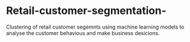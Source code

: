 # Retail-customer-segmentation-
Clustering of retail customer segemnts using machine learning models to analyse the customer behavious and make business desicions.
